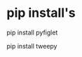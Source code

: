 <h1 class="tw-c-text-base tw-font-size-4 tw-line-height-heading tw-semibold tw-title">pip install's</h1>
<p>pip install pyfiglet</p>
<p>pip install tweepy</p>
